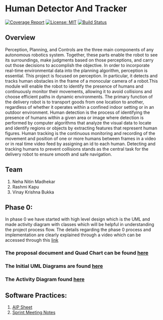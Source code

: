 # Human Detector And Tracker

[![Coverage Report](https://codecov.io/gh/vinay06vinay/Human-Detector-And-Tracker/branch/main/graph/badge.svg)](https://codecov.io/gh/vinay06vinay/Human-Detector-And-Tracker) 
[![License: MIT](https://img.shields.io/badge/License-MIT-blue.svg)](https://opensource.org/licenses/MIT)
[![Build Status](https://github.com/vinay06vinay/Human-Detector-And-Tracker/actions/workflows/run-unit-test-and-upload-codecov.yml/badge.svg)](https://github.com/vinay06vinay/Human-Detector-And-Tracker/actions/workflows/run-unit-test-and-upload-codecov.yml)

## Overview

Perception, Planning, and Controls are the three main components of any autonomous robotics system. Together, these parts enable the robot to see its surroundings, make judgments based on those perceptions, and carry out those decisions to accomplish the objective. In order to incorporate real-time environmental data into the planning algorithm, perception is essential. This project is focused on perception. In particular, it detects and tracks human obstacles in the frame of a monocular camera of a robot.This module will enable the robot to identify the presence of humans and continuously monitor their movements, allowing it to avoid collisions and choose efficient paths in dynamic environments. The primary function of the delivery robot is to transport goods from one location to another, regardless of whether it operates within a confined indoor setting or in an outdoor environment. Human detection is the process of identifying the presence of humans within a given area or image where detection is performed by computer algorithms that analyze the visual data to locate and identify regions or objects by extracting features that represent human figures. Human tracking is the continuous monitoring and recording of the movement and position of one or more humans between frames in a video or in real time video feed by assigning an id to each human. Detecting and tracking humans to prevent collisions stands as the central task for the delivery robot to ensure smooth and safe navigation.

## Team 

1. Neha Nitin Madhekar
2. Rashmi Kapu 
3. Vinay Krishna Bukka

## Phase 0:
In phase 0 we have started with high level design which is the UML and made activity diagram with classes which will be helpful in understanding the project process flow. The details regarding the phase 0 process and implementation are clearly explained through a video which can be accessed through this [link](https://drive.google.com/drive/folders/1tj4G0VvpHVoRTa6DeKy0NeDprOo1u-xy?usp=sharing)
### The proposal document and Quad Chart can be found [here](https://github.com/vinay06vinay/Human-Detector-And-Tracker/tree/main/proposal%20documents)
### The Initial UML Diagrams are found [here](https://github.com/vinay06vinay/Human-Detector-And-Tracker/blob/main/UML%20diagrams/UML_1.pdf)
### The Activity Diagram found [here](https://github.com/vinay06vinay/Human-Detector-And-Tracker/blob/main/UML%20diagrams/Activity_diagram.jpeg)

## Software Practices:
1. [AIP Sheet](https://docs.google.com/spreadsheets/d/1X7TYjea1hpwSc7HJBIq0aZOqBp08vf4WFnDWF-Crw-c/edit?usp=sharing)
2. [Sprint Meeting Notes](https://docs.google.com/document/d/1OUv6qRwsF3ackCCKdnR3cEuVyBTGkZl5UUJlMjFRr8Y/edit?usp=sharing)